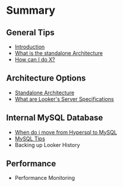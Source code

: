 # Summary

## General Tips

* [Introduction](README.md)
* [What is the standalone Architecture](first-question.md)
* [How can I do X?](second-question.md)

## Architecture Options

* [Standalone Architecture](standalone-architecture.md)
* [What are Looker's Server Specifications](general-setup.md)

## Internal MySQL Database

* [When do i move from Hypersql to MySQL](internal-mysql-database/when-do-i-move-from-hypersql-to-mysql.md)
* [MySQL Tips](mysql-tips.md)
* Backing up Looker History

## Performance

* Performance Monitoring

